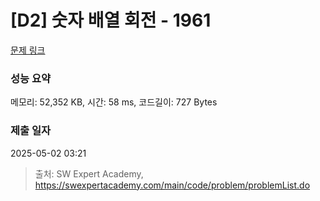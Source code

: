 # [D2] 숫자 배열 회전 - 1961 

[문제 링크](https://swexpertacademy.com/main/code/problem/problemDetail.do?contestProbId=AV5Pq-OKAVYDFAUq) 

### 성능 요약

메모리: 52,352 KB, 시간: 58 ms, 코드길이: 727 Bytes

### 제출 일자

2025-05-02 03:21



> 출처: SW Expert Academy, https://swexpertacademy.com/main/code/problem/problemList.do